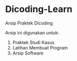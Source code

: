 # Dicoding-Learn
Arsip Praktek Dicoding

Arsip ini digunakan untuk:
1. Praktek Studi Kasus
2. Latihan Membuat Program
3. Arsip Software
